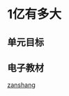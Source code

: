 # 1亿有多大

## 单元目标


## 电子教材

<Ebook grade="xxsx4a" :pages="33" :paged="33" ></Ebook>

[zanshang](../res/zanshang.md ':include')
